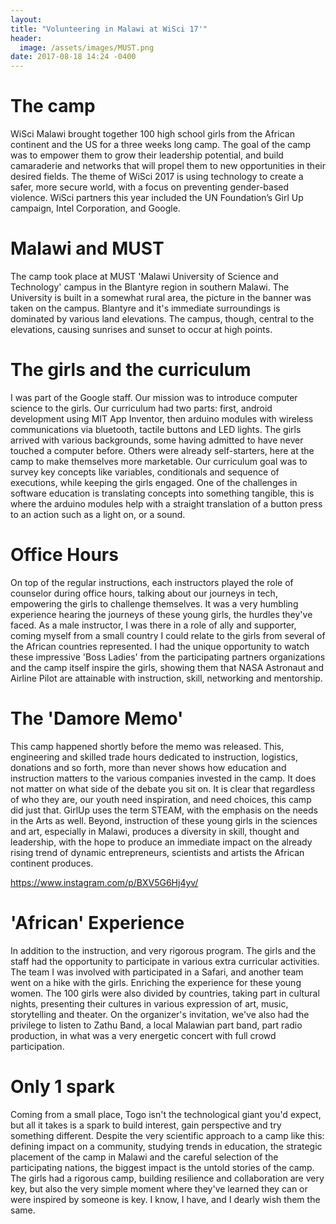 ```yaml
---
layout:
title: "Volunteering in Malawi at WiSci 17'"
header:
  image: /assets/images/MUST.png
date: 2017-08-18 14:24 -0400
---
```


# The camp
WiSci Malawi brought together 100 high school girls from the African continent and the US for a three weeks long camp. The goal of the camp was to empower them to grow their leadership potential, and build camaraderie and networks that will propel them to new opportunities in their desired fields. The theme of WiSci 2017 is using technology to create a safer, more secure world, with a focus on preventing gender-based violence. WiSci partners this year included the UN Foundation’s Girl Up campaign, Intel Corporation, and Google.

# Malawi and MUST
The camp took place at MUST 'Malawi University of Science and Technology' campus in the Blantyre region in southern Malawi. The University is built in a somewhat rural area, the picture in the banner was taken on the campus. Blantyre and it's immediate surroundings is dominated by various land elevations. The campus, though, central to the elevations, causing sunrises and sunset to occur at high points.

# The girls and the curriculum
I was part of the Google staff. Our mission was to introduce computer science to the girls. Our curriculum had two parts: first, android development using MIT App Inventor, then arduino modules with wireless communications via bluetooth, tactile buttons and LED lights. The girls arrived with various backgrounds, some having admitted to have never touched a computer before. Others were already self-starters, here at the camp to make themselves more marketable. Our curriculum goal was to survey key concepts like variables, conditionals and sequence of executions, while keeping the girls engaged. One of the challenges in software education is translating concepts into something tangible, this is where the arduino modules help with a straight translation of a button press to an action such as a light on, or a sound.

# Office Hours
On top of the regular instructions, each instructors played the role of counselor during office hours, talking about our journeys in tech, empowering the girls to challenge themselves. It was a very humbling experience hearing the journeys of these young girls, the hurdles they've faced. As a male instructor, I was there in a role of ally and supporter, coming myself from a small country I could relate to the girls from several of the African countries represented. I had the unique opportunity to watch these impressive 'Boss Ladies' from the participating partners organizations and the camp itself inspire the girls, showing them that NASA Astronaut and Airline Pilot are attainable with instruction, skill, networking and mentorship. 

# The 'Damore Memo'
This camp happened shortly before the memo was released. This, engineering and skilled trade hours dedicated to instruction, logistics, donations and so forth, more than never shows how education and instruction matters to the various companies invested in the camp. It does not matter on what side of the debate you sit on. It is clear that regardless of who they are, our youth need inspiration, and need choices, this camp did just that. GirlUp uses the term STEAM, with the emphasis on the needs in the Arts as well. Beyond, instruction of these young girls in the sciences and art, especially in Malawi, produces a diversity in skill, thought and leadership, with the hope to produce an immediate impact on the already rising trend of dynamic entrepreneurs, scientists and artists the African continent produces.

https://www.instagram.com/p/BXV5G6Hj4yv/

# 'African' Experience
In addition to the instruction, and very rigorous program. The girls and the staff had the opportunity to participate in various extra curricular activities. The team I was involved with participated in a Safari, and another team went on a hike with the girls. Enriching the experience for these young women. The 100 girls were also divided by countries, taking part in cultural nights, presenting their cultures in various expression of art, music, storytelling and theater. On the organizer's invitation, we've also had the privilege to listen to Zathu Band, a local Malawian part band, part radio production, in what was a very energetic concert with full crowd participation.

# Only 1 spark
Coming from a small place, Togo isn't the technological giant you'd expect, but all it takes is a spark to build interest, gain perspective and try something different. Despite the very scientific approach to a camp like this: defining impact on a community, studying trends in education, the strategic placement of the camp in Malawi and the careful selection of the participating nations, the biggest impact is the untold stories of the camp. The girls had a rigorous camp, building resilience and collaboration are very key, but also the very simple moment where they've learned they can or were inspired by someone is key. I know, I have, and I dearly wish them the same.